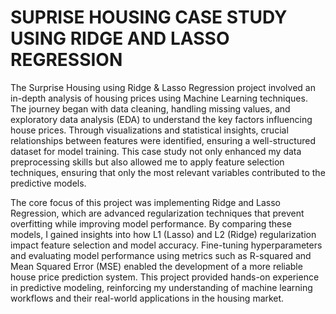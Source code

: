 # SUPRISE HOUSING CASE STUDY USING RIDGE AND LASSO REGRESSION
The Surprise Housing using Ridge & Lasso Regression project involved an in-depth analysis of housing prices using Machine Learning techniques. The journey began with data cleaning, handling missing values, and exploratory data analysis (EDA) to understand the key factors influencing house prices. Through visualizations and statistical insights, crucial relationships between features were identified, ensuring a well-structured dataset for model training. This case study not only enhanced my data preprocessing skills but also allowed me to apply feature selection techniques, ensuring that only the most relevant variables contributed to the predictive models.

The core focus of this project was implementing Ridge and Lasso Regression, which are advanced regularization techniques that prevent overfitting while improving model performance. By comparing these models, I gained insights into how L1 (Lasso) and L2 (Ridge) regularization impact feature selection and model accuracy. Fine-tuning hyperparameters and evaluating model performance using metrics such as R-squared and Mean Squared Error (MSE) enabled the development of a more reliable house price prediction system. This project provided hands-on experience in predictive modeling, reinforcing my understanding of machine learning workflows and their real-world applications in the housing market.
